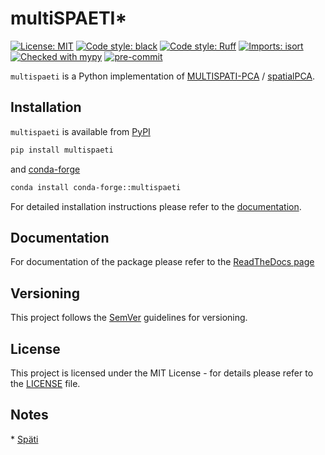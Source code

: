 # multiSPAETI*

[![License: MIT](https://img.shields.io/badge/License-MIT-yellow.svg)](https://opensource.org/licenses/MIT)
[![Code style: black](https://img.shields.io/badge/code%20style-black-000000.svg)](https://github.com/psf/black)
[![Code style: Ruff](https://img.shields.io/endpoint?url=https://raw.githubusercontent.com/astral-sh/ruff/main/assets/badge/v2.json)](https://github.com/astral-sh/ruff)
[![Imports: isort](https://img.shields.io/badge/%20imports-isort-%231674b1?style=flat&labelColor=ef8336)](https://pycqa.github.io/isort/)
[![Checked with mypy](https://www.mypy-lang.org/static/mypy_badge.svg)](http://mypy-lang.org/)
[![pre-commit](https://img.shields.io/badge/pre--commit-enabled-brightgreen?logo=pre-commit)](https://github.com/pre-commit/pre-commit)

`multispaeti` is a Python implementation of
[MULTISPATI-PCA](https://doi.org/10.3170/2007-8-18312) /
[spatialPCA](https://doi.org/10.1038/hdy.2008.34).

## Installation

`multispaeti` is available from [PyPI](https://pypi.org/project/multispaeti/)

```bash
pip install multispaeti
```

and [conda-forge](https://anaconda.org/conda-forge/multispaeti)

```bash
conda install conda-forge::multispaeti
```

For detailed installation instructions please refer to the
[documentation](https://multispaeti.readthedocs.io/en/stable/installation.html).

## Documentation

For documentation of the package please refer to the [ReadTheDocs page](https://multispaeti.readthedocs.io)

## Versioning

This project follows the [SemVer](https://semver.org/) guidelines for versioning.

## License

This project is licensed under the MIT License - for details please refer to the
[LICENSE](./LICENSE) file.

## Notes
\* [Späti](https://en.wikipedia.org/wiki/Sp%C3%A4tkauf)
